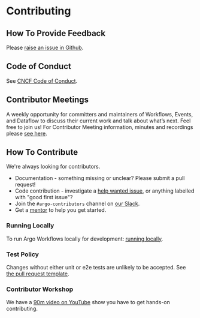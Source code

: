 # Contributing

## How To Provide Feedback

Please [raise an issue in Github](https://github.com/nholuongut/argo-workflows/issues).

## Code of Conduct

See [CNCF Code of Conduct](https://github.com/cncf/foundation/blob/master/code-of-conduct.md).

## Contributor Meetings

A weekly opportunity for committers and maintainers of Workflows, Events, and Dataflow to discuss their current work and talk
about what’s next. Feel free to join us! For Contributor Meeting information, minutes and recordings
please [see here](https://bit.ly/argo-data-weekly).

## How To Contribute

We're always looking for contributors.

* Documentation - something missing or unclear? Please submit a pull request!
* Code contribution - investigate a [help wanted issue](https://github.com/nholuongut/argo-workflows/issues?q=is%3Aopen+is%3Aissue+label%3A%22help+wanted%22+label%3A%22good+first+issue%22), or anything labelled with "good first issue"?
* Join the `#argo-contributors` channel on [our Slack](https://nholuongut.github.io/community/join-slack).
* Get a [mentor](mentoring.md) to help you get started.

### Running Locally

To run Argo Workflows locally for development: [running locally](running-locally.md).

### Test Policy

Changes without either unit or e2e tests are unlikely to be accepted. See [the pull request template](https://github.com/nholuongut/argo-workflows/blob/master/.github/pull_request_template.md).

### Contributor Workshop

We have a [90m video on YouTube](https://youtu.be/zZv0lNCDG9w) show you have to get hands-on contributing.
